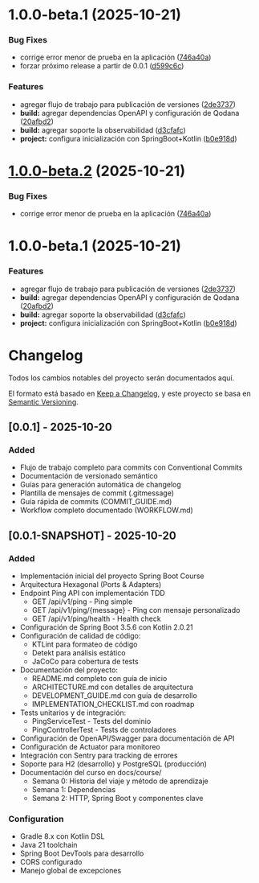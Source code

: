 # 1.0.0-beta.1 (2025-10-21)


### Bug Fixes

* corrige error menor de prueba en la aplicación ([746a40a](https://github.com/lgzarturo/springboot-course/commit/746a40ae400e8f11d501820aa0368adc06ea5744))
* forzar próximo release a partir de 0.0.1 ([d599c6c](https://github.com/lgzarturo/springboot-course/commit/d599c6ca44f3fb4af44d80915f8a684ae2773ef3))


### Features

* agregar flujo de trabajo para publicación de versiones ([2de3737](https://github.com/lgzarturo/springboot-course/commit/2de3737389da78fcc42b9025db3397acf6a5ab49))
* **build:** agregar dependencias OpenAPI y configuración de Qodana ([20afbd2](https://github.com/lgzarturo/springboot-course/commit/20afbd2df7d0569fd35c1df98b61ec1446488c60))
* **build:** agregar soporte la observabilidad ([d3cfafc](https://github.com/lgzarturo/springboot-course/commit/d3cfafc9edbdf3feb01c897964072785ec6faea7))
* **project:** configura inicialización con SpringBoot+Kotlin ([b0e918d](https://github.com/lgzarturo/springboot-course/commit/b0e918d69d98a2bf30c2cc3af6966fc0c57f37e2))

# [1.0.0-beta.2](https://github.com/lgzarturo/springboot-course/compare/v1.0.0-beta.1...v1.0.0-beta.2) (2025-10-21)


### Bug Fixes

* corrige error menor de prueba en la aplicación ([746a40a](https://github.com/lgzarturo/springboot-course/commit/746a40ae400e8f11d501820aa0368adc06ea5744))

# 1.0.0-beta.1 (2025-10-21)


### Features

* agregar flujo de trabajo para publicación de versiones ([2de3737](https://github.com/lgzarturo/springboot-course/commit/2de3737389da78fcc42b9025db3397acf6a5ab49))
* **build:** agregar dependencias OpenAPI y configuración de Qodana ([20afbd2](https://github.com/lgzarturo/springboot-course/commit/20afbd2df7d0569fd35c1df98b61ec1446488c60))
* **build:** agregar soporte la observabilidad ([d3cfafc](https://github.com/lgzarturo/springboot-course/commit/d3cfafc9edbdf3feb01c897964072785ec6faea7))
* **project:** configura inicialización con SpringBoot+Kotlin ([b0e918d](https://github.com/lgzarturo/springboot-course/commit/b0e918d69d98a2bf30c2cc3af6966fc0c57f37e2))

# Changelog

Todos los cambios notables del proyecto serán documentados aquí.

El formato está basado en [Keep a Changelog](https://keepachangelog.com/en/1.0.0/),
y este proyecto se basa en [Semantic Versioning](https://semver.org/spec/v2.0.0.html).

## [0.0.1] - 2025-10-20

### Added
- Flujo de trabajo completo para commits con Conventional Commits
- Documentación de versionado semántico
- Guías para generación automática de changelog
- Plantilla de mensajes de commit (.gitmessage)
- Guía rápida de commits (COMMIT_GUIDE.md)
- Workflow completo documentado (WORKFLOW.md)

## [0.0.1-SNAPSHOT] - 2025-10-20

### Added
- Implementación inicial del proyecto Spring Boot Course
- Arquitectura Hexagonal (Ports & Adapters)
- Endpoint Ping API con implementación TDD
  - GET /api/v1/ping - Ping simple
  - GET /api/v1/ping/{message} - Ping con mensaje personalizado
  - GET /api/v1/ping/health - Health check
- Configuración de Spring Boot 3.5.6 con Kotlin 2.0.21
- Configuración de calidad de código:
  - KTLint para formateo de código
  - Detekt para análisis estático
  - JaCoCo para cobertura de tests
- Documentación del proyecto:
  - README.md completo con guía de inicio
  - ARCHITECTURE.md con detalles de arquitectura
  - DEVELOPMENT_GUIDE.md con guía de desarrollo
  - IMPLEMENTATION_CHECKLIST.md con roadmap
- Tests unitarios y de integración:
  - PingServiceTest - Tests del dominio
  - PingControllerTest - Tests de controladores
- Configuración de OpenAPI/Swagger para documentación de API
- Configuración de Actuator para monitoreo
- Integración con Sentry para tracking de errores
- Soporte para H2 (desarrollo) y PostgreSQL (producción)
- Documentación del curso en docs/course/
  - Semana 0: Historia del viaje y método de aprendizaje
  - Semana 1: Dependencias
  - Semana 2: HTTP, Spring Boot y componentes clave

### Configuration
- Gradle 8.x con Kotlin DSL
- Java 21 toolchain
- Spring Boot DevTools para desarrollo
- CORS configurado
- Manejo global de excepciones

[Unreleased]: https://github.com/lgzarturo/springboot-course/compare/v0.0.1-SNAPSHOT...HEAD
